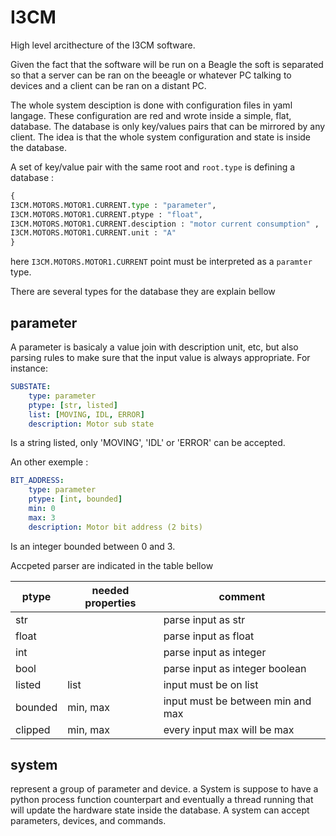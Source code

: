 # I3CM 

High level arcithecture of the I3CM software.  

Given the fact that the software will be run on a Beagle the soft is separated so that a server can be ran on the beeagle or whatever PC talking to devices and a client can be ran on a distant PC. 

The whole system desciption is done with configuration files in yaml langage. These configuration are red and wrote inside a simple, flat, database. The database is only key/values pairs that can be mirrored by any client. The idea is that the whole system configuration and state is inside the database. 

A set of key/value pair with the same root and `root.type` is defining a database :

```python 
{ 
I3CM.MOTORS.MOTOR1.CURRENT.type : "parameter", 
I3CM.MOTORS.MOTOR1.CURRENT.ptype : "float",
I3CM.MOTORS.MOTOR1.CURRENT.desciption : "motor current consumption" ,
I3CM.MOTORS.MOTOR1.CURRENT.unit : "A"
}
```
here `I3CM.MOTORS.MOTOR1.CURRENT` point must be interpreted as a `paramter` type. 

There are several types for the database they are explain bellow 

parameter
---------

A parameter is basicaly a value join with description unit, etc, but also parsing rules to make sure that the input value is always appropriate. For instance:

```yaml
SUBSTATE:   
    type: parameter
    ptype: [str, listed]
    list: [MOVING, IDL, ERROR]                
    description: Motor sub state
```

Is a string listed, only 'MOVING', 'IDL' or 'ERROR' can be accepted.

An other exemple :

```yaml
BIT_ADDRESS:
    type: parameter
    ptype: [int, bounded]
    min: 0
    max: 3
    description: Motor bit address (2 bits) 
```

Is an integer bounded between 0 and 3. 

Accpeted parser are indicated in the table bellow

| ptype   | needed properties | comment                                       |
| ------- | ----------------- | --------------------------------------------- |
| str     |                   | parse input as str                            |
| float   |                   | parse input as float                          |
| int     |                   | parse input as integer                        |
| bool    |                   | parse input as integer boolean                |
| listed  | list              | input must be on list                         |
| bounded | min, max          | input must be between min and max             |
| clipped | min, max          | every input <min will be min >max will be max |


system
------

represent a group of parameter and device. a System is suppose to have a python process function counterpart and eventually a thread running that will update the hardware state inside the database. A system can accept parameters, devices, and commands. 

 





 


